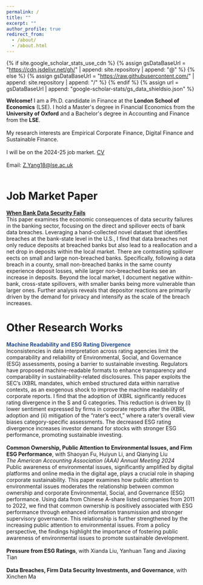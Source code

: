 ```yaml
---
permalink: /
title: ""
excerpt: ""
author_profile: true
redirect_from: 
  - /about/
  - /about.html
---
```


{% if site.google_scholar_stats_use_cdn %}
{% assign gsDataBaseUrl = "https://cdn.jsdelivr.net/gh/" | append: site.repository | append: "@" %}
{% else %}
{% assign gsDataBaseUrl = "https://raw.githubusercontent.com/" | append: site.repository | append: "/" %}
{% endif %}
{% assign url = gsDataBaseUrl | append: "google-scholar-stats/gs_data_shieldsio.json" %}

<span class='anchor' id='about-me'></span>

**Welcome!** I am a Ph.D. candidate in Finance at the **London School of Economics** (LSE). I hold a Master's degree in Financial Economics from the **University of Oxford** and a Bachelor's degree in Accounting and Finance from the **LSE**.
<br>
<br>
My research interests are Empirical Corporate Finance, Digital Finance and Sustainable Finance.
<br>
<br>
I will be on the 2024-25 job market. [CV](../docs/CV_ZheyuanYang.pdf)
<br>
<br>
Email: [Z.Yang18@lse.ac.uk](mailto:Z.Yang18@lse.ac.uk)
<br>
<br>
# Job Market Paper
[**When Bank Data Security Fails**](https://papers.ssrn.com/sol3/papers.cfm?abstract_id=5031565)
<br>
This paper examines the economic consequences of data security failures in the banking sector, focusing on the direct and spillover e ects of bank data breaches. Leveraging a hand-collected novel dataset that identifies breaches at the bank-state level in the U.S., I find that data breaches not only reduce deposits at breached banks but also lead to a reallocation and a net drop in deposits within the local market. There are contrasting spillover e ects on small and large non-breached banks. Specifically, following a data breach in a county, small non-breached banks in the same county experience deposit losses, while larger non-breached banks see an increase in deposits. Beyond the local market, I document negative within-bank, cross-state spillovers, with smaller banks being more vulnerable than larger ones. Further analysis reveals that depositor reactions are primarily driven by the demand for privacy and intensify as the scale of the breach increases.
<br>
# Other Research Works
<span style='color: #224b8d;'>**Machine Readability and ESG Rating Divergence**</span>
<br>
Inconsistencies in data interpretation across rating agencies limit the comparability and reliability of Environmental, Social, and Governance (ESG) assessments, posing a barrier to sustainable investing. Regulators have proposed machine-readable formats to enhance transparency and comparability in sustainability-related disclosures. This paper exploits the SEC’s iXBRL mandates, which embed structured data within narrative contexts, as an exogenous shock to improve the machine readability of corporate reports. I find that the adoption of iXBRL significantly reduces rating divergence in the S and G categories. This reduction is driven by (i) lower sentiment expressed by firms in corporate reports after the iXBRL adoption and (ii) mitigation of the “rater’s e ect,” where a rater’s overall view biases category-specific assessments. The decreased ESG rating divergence increases investor demand for stocks with stronger ESG performance, promoting sustainable investing.
<br>
<br>
**Common Ownership, Public Attention to Environmental Issues, and Firm ESG Performance**, with Shaoyan Fu, Huiyun Li, and Qianying Liu
<br>
*The American Accounting Association (AAA) Annual Meeting 2024*
<br>
Public awareness of environmental issues, significantly amplified by digital platforms and online media in the digital age, plays a crucial role in shaping corporate sustainability. This paper examines how public attention to environmental issues moderates the relationship between common ownership and corporate Environmental, Social, and Governance (ESG) performance. Using data from Chinese A-share listed companies from 2011 to 2022, we find that common ownership is positively associated with ESG performance through enhanced information transmission and stronger supervisory governance. This relationship is further strengthened by the increasing public attention to environmental issues. From a policy perspective, the findings highlight the importance of fostering public awareness of environmental issues to promote sustainable development.
<br>
<br>
**Pressure from ESG Ratings**, with Xianda Liu, Yanhuan Tang and Jiaxing Tian
<br>
<br>
**Data Breaches, Firm Data Security Investments, and Governance**, with Xinchen Ma
<br>
<br>
<br>
